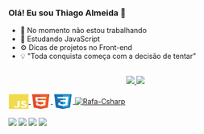 ### Olá! Eu sou Thiago Almeida 👋

- 🔭 No momento não estou trabalhando
- 🌱 Estudando JavaScript
- ⚙ Dicas de projetos no Front-end
- 💡 "Toda conquista começa com a decisão de tentar"

##

 <div align="center">
  <a href="https://github.com/Thiag0Almeida">
  <img height="180em" src="https://github-readme-stats.vercel.app/api?username=Thiag0Almeida&show_icons=true&theme=dark&include_all_commits=true&count_private=true"/>
  <img height="180em" src="https://github-readme-stats.vercel.app/api/top-langs/?username=Thiag0Almeida&layout=compact&langs_count=7&theme=dark"/>
 </div>

 <div style="display: inline_block"><br>
  <img align="center" alt="Rafa-Js" height="30" width="40" src="https://raw.githubusercontent.com/devicons/devicon/master/icons/javascript/javascript-plain.svg">
  <img align="center" alt="Rafa-HTML" height="30" width="40" src="https://raw.githubusercontent.com/devicons/devicon/master/icons/html5/html5-original.svg">
  <img align="center" alt="Rafa-CSS" height="30" width="40" src="https://raw.githubusercontent.com/devicons/devicon/master/icons/css3/css3-original.svg">
  <img align="center" alt="Rafa-Csharp" height="30" width="40" src="https://cdn.jsdelivr.net/gh/devicons/devicon/icons/mysql/mysql-original.svg">
 </div> <br>
 
 <div> 
  <a href="https://www.instagram.com/thi.ralmeida/" target="_blank"><img src="https://img.shields.io/badge/-Instagram-%23E4405F?style=for-the-badge&logo=instagram&logoColor=white" target="_blank"></a> 
  <a href = "mailto:almeidabaraka@gmail.com"><img src="https://img.shields.io/badge/-Gmail-%23333?style=for-the-badge&logo=gmail&logoColor=white" target="_blank"></a>
  <a href="https://www.linkedin.com/in/ralmeida-thiago/" target="_blank"><img src="https://img.shields.io/badge/-LinkedIn-%230077B5?style=for-the-badge&logo=linkedin&logoColor=white" target="_blank"></a>
  <a><img src="https://img.shields.io/badge/Twitter-1DA1F2?style=for-the-badge&logo=twitter&logoColor=white "target="_blank"></a>
 </div>

